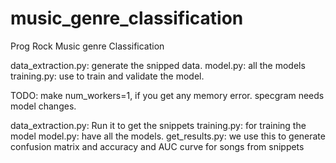 # music_genre_classification
Prog Rock Music genre Classification


data_extraction.py: generate the snipped data.
model.py: all the models
training.py: use to train and validate the model.

TODO:
make num_workers=1, if you get any memory error.
specgram needs model changes.


data_extraction.py: Run it to get the snippets
training.py: for training the model
model.py: have all the models.
get_results.py: we use this to generate confusion matrix and accuracy and AUC curve for songs from snippets
